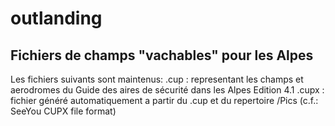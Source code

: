 # outlanding
## Fichiers de champs "vachables" pour les Alpes
Les fichiers suivants sont maintenus:
.cup : representant les champs et aerodromes du Guide des aires de sécurité dans les Alpes Edition 4.1
.cupx : fichier généré automatiquement a partir du .cup et du repertoire /Pics (c.f.: SeeYou CUPX file format)
